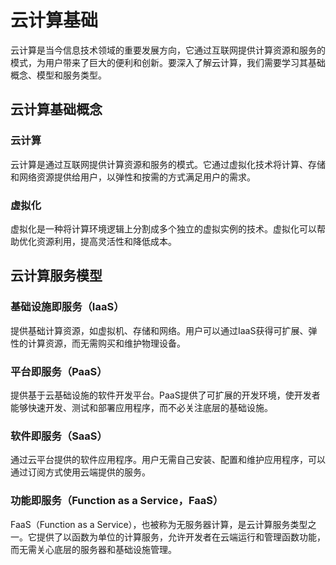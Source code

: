 # 云计算基础

云计算是当今信息技术领域的重要发展方向，它通过互联网提供计算资源和服务的模式，为用户带来了巨大的便利和创新。要深入了解云计算，我们需要学习其基础概念、模型和服务类型。

## 云计算基础概念

### 云计算

云计算是通过互联网提供计算资源和服务的模式。它通过虚拟化技术将计算、存储和网络资源提供给用户，以弹性和按需的方式满足用户的需求。

### 虚拟化

虚拟化是一种将计算环境逻辑上分割成多个独立的虚拟实例的技术。虚拟化可以帮助优化资源利用，提高灵活性和降低成本。

## 云计算服务模型

### 基础设施即服务（IaaS）

提供基础计算资源，如虚拟机、存储和网络。用户可以通过IaaS获得可扩展、弹性的计算资源，而无需购买和维护物理设备。

### 平台即服务（PaaS）

提供基于云基础设施的软件开发平台。PaaS提供了可扩展的开发环境，使开发者能够快速开发、测试和部署应用程序，而不必关注底层的基础设施。

### 软件即服务（SaaS）

通过云平台提供的软件应用程序。用户无需自己安装、配置和维护应用程序，可以通过订阅方式使用云端提供的服务。

### 功能即服务（Function as a Service，FaaS）

FaaS（Function as a Service），也被称为无服务器计算，是云计算服务类型之一。它提供了以函数为单位的计算服务，允许开发者在云端运行和管理函数功能，而无需关心底层的服务器和基础设施管理。

 

 